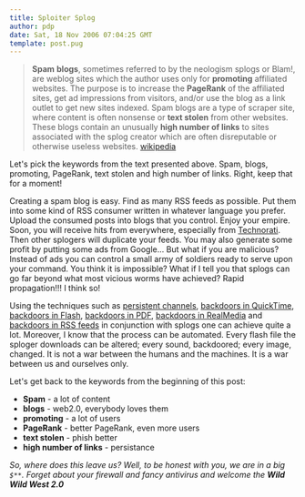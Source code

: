 ```yaml
---
title: Sploiter Splog
author: pdp
date: Sat, 18 Nov 2006 07:04:25 GMT
template: post.pug
---
```


> **Spam** **blogs**, sometimes referred to by the neologism splogs or Blam!, are weblog sites which the author uses only for **promoting** affiliated websites. The purpose is to increase the **PageRank** of the affiliated sites, get ad impressions from visitors, and/or use the blog as a link outlet to get new sites indexed. Spam blogs are a type of scraper site, where content is often nonsense or **text stolen** from other websites. These blogs contain an unusually **high number of links** to sites associated with the splog creator which are often disreputable or otherwise useless websites. [wikipedia](http://en.wikipedia.org/wiki/Spam_blog)

Let's pick the keywords from the text presented above. Spam, blogs, promoting, PageRank, text stolen and high number of links. Right, keep that for a moment!

Creating a spam blog is easy. Find as many RSS feeds as possible. Put them into some kind of RSS consumer written in whatever language you prefer. Upload the consumed posts into blogs that you control. Enjoy your empire. Soon, you will receive hits from everywhere, especially from [Technorati](http://www.technorati.com/). Then other splogers will duplicate your feeds. You may also generate some profit by putting some ads from Google... But what if you are malicious? Instead of ads you can control a small army of soldiers ready to serve upon your command. You think it is impossible? What if I tell you that splogs can go far beyond what most vicious worms have achieved? Rapid propagation!!! I think so!

Using the techniques such as [persistent channels](/blog/persistent-bi-directional-communication-channels), [backdoors in QuickTime](/blog/backdooring-mp3-files), [backdoors in Flash](/blog/backdooring-flash-objects-receipt), [backdoors in PDF](http://michaeldaw.org/md-hacks/backdooring-pdf-files/), [backdoors in RealMedia](http://www.securityfocus.com/news/11424) and [backdoors in RSS feeds](/blog/cross-context-scripting-with-sage) in conjunction with splogs one can achieve quite a lot. Moreover, I know that the process can be automated. Every flash file the sploger downloads can be altered; every sound, backdoored; every image, changed. It is not a war between the humans and the machines. It is a war between us and ourselves only.

Let's get back to the keywords from the beginning of this post:

* **Spam** - a lot of content
* **blogs** - web2.0, everybody loves them
* **promoting** - a lot of users
* **PageRank** - better PageRank, even more users
* **text stolen** - phish better
* **high number of links** - persistance

_So, where does this leave us? Well, to be honest with you, we are in a big `$**`. Forget about your firewall and fancy antivirus and welcome the **Wild Wild West 2.0**_
